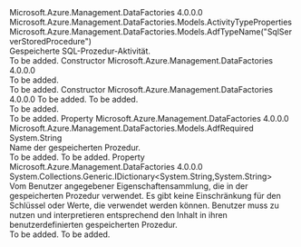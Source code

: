 <Type Name="SqlServerStoredProcedureActivity" FullName="Microsoft.Azure.Management.DataFactories.Models.SqlServerStoredProcedureActivity">
  <TypeSignature Language="C#" Value="public class SqlServerStoredProcedureActivity : Microsoft.Azure.Management.DataFactories.Models.ActivityTypeProperties" />
  <TypeSignature Language="ILAsm" Value=".class public auto ansi beforefieldinit SqlServerStoredProcedureActivity extends Microsoft.Azure.Management.DataFactories.Models.ActivityTypeProperties" />
  <TypeSignature Language="DocId" Value="T:Microsoft.Azure.Management.DataFactories.Models.SqlServerStoredProcedureActivity" />
  <TypeSignature Language="VB.NET" Value="Public Class SqlServerStoredProcedureActivity&#xA;Inherits ActivityTypeProperties" />
  <TypeSignature Language="F#" Value="type SqlServerStoredProcedureActivity = class&#xA;    inherit ActivityTypeProperties" />
  <AssemblyInfo>
    <AssemblyName>Microsoft.Azure.Management.DataFactories</AssemblyName>
    <AssemblyVersion>4.0.0.0</AssemblyVersion>
  </AssemblyInfo>
  <Base>
    <BaseTypeName>Microsoft.Azure.Management.DataFactories.Models.ActivityTypeProperties</BaseTypeName>
  </Base>
  <Interfaces />
  <Attributes>
    <Attribute>
      <AttributeName>Microsoft.Azure.Management.DataFactories.Models.AdfTypeName("SqlServerStoredProcedure")</AttributeName>
    </Attribute>
  </Attributes>
  <Docs>
    <summary>
            Gespeicherte SQL-Prozedur-Aktivität.
            </summary>
    <remarks>To be added.</remarks>
  </Docs>
  <Members>
    <Member MemberName=".ctor">
      <MemberSignature Language="C#" Value="public SqlServerStoredProcedureActivity ();" />
      <MemberSignature Language="ILAsm" Value=".method public hidebysig specialname rtspecialname instance void .ctor() cil managed" />
      <MemberSignature Language="DocId" Value="M:Microsoft.Azure.Management.DataFactories.Models.SqlServerStoredProcedureActivity.#ctor" />
      <MemberSignature Language="VB.NET" Value="Public Sub New ()" />
      <MemberType>Constructor</MemberType>
      <AssemblyInfo>
        <AssemblyName>Microsoft.Azure.Management.DataFactories</AssemblyName>
        <AssemblyVersion>4.0.0.0</AssemblyVersion>
      </AssemblyInfo>
      <Parameters />
      <Docs>
        <summary>To be added.</summary>
        <remarks>To be added.</remarks>
      </Docs>
    </Member>
    <Member MemberName=".ctor">
      <MemberSignature Language="C#" Value="public SqlServerStoredProcedureActivity (string storedProcedureName, System.Collections.Generic.IDictionary&lt;string,string&gt; storedProcedureActivityParameters = null);" />
      <MemberSignature Language="ILAsm" Value=".method public hidebysig specialname rtspecialname instance void .ctor(string storedProcedureName, class System.Collections.Generic.IDictionary`2&lt;string, string&gt; storedProcedureActivityParameters) cil managed" />
      <MemberSignature Language="DocId" Value="M:Microsoft.Azure.Management.DataFactories.Models.SqlServerStoredProcedureActivity.#ctor(System.String,System.Collections.Generic.IDictionary{System.String,System.String})" />
      <MemberSignature Language="VB.NET" Value="Public Sub New (storedProcedureName As String, Optional storedProcedureActivityParameters As IDictionary(Of String, String) = null)" />
      <MemberSignature Language="F#" Value="new Microsoft.Azure.Management.DataFactories.Models.SqlServerStoredProcedureActivity : string * System.Collections.Generic.IDictionary&lt;string, string&gt; -&gt; Microsoft.Azure.Management.DataFactories.Models.SqlServerStoredProcedureActivity" Usage="new Microsoft.Azure.Management.DataFactories.Models.SqlServerStoredProcedureActivity (storedProcedureName, storedProcedureActivityParameters)" />
      <MemberType>Constructor</MemberType>
      <AssemblyInfo>
        <AssemblyName>Microsoft.Azure.Management.DataFactories</AssemblyName>
        <AssemblyVersion>4.0.0.0</AssemblyVersion>
      </AssemblyInfo>
      <Parameters>
        <Parameter Name="storedProcedureName" Type="System.String" />
        <Parameter Name="storedProcedureActivityParameters" Type="System.Collections.Generic.IDictionary&lt;System.String,System.String&gt;" />
      </Parameters>
      <Docs>
        <param name="storedProcedureName">To be added.</param>
        <param name="storedProcedureActivityParameters">To be added.</param>
        <summary>To be added.</summary>
        <remarks>To be added.</remarks>
      </Docs>
    </Member>
    <Member MemberName="StoredProcedureName">
      <MemberSignature Language="C#" Value="public string StoredProcedureName { get; set; }" />
      <MemberSignature Language="ILAsm" Value=".property instance string StoredProcedureName" />
      <MemberSignature Language="DocId" Value="P:Microsoft.Azure.Management.DataFactories.Models.SqlServerStoredProcedureActivity.StoredProcedureName" />
      <MemberSignature Language="VB.NET" Value="Public Property StoredProcedureName As String" />
      <MemberSignature Language="F#" Value="member this.StoredProcedureName : string with get, set" Usage="Microsoft.Azure.Management.DataFactories.Models.SqlServerStoredProcedureActivity.StoredProcedureName" />
      <MemberType>Property</MemberType>
      <AssemblyInfo>
        <AssemblyName>Microsoft.Azure.Management.DataFactories</AssemblyName>
        <AssemblyVersion>4.0.0.0</AssemblyVersion>
      </AssemblyInfo>
      <Attributes>
        <Attribute>
          <AttributeName>Microsoft.Azure.Management.DataFactories.Models.AdfRequired</AttributeName>
        </Attribute>
      </Attributes>
      <ReturnValue>
        <ReturnType>System.String</ReturnType>
      </ReturnValue>
      <Docs>
        <summary>
            Name der gespeicherten Prozedur.
            </summary>
        <value>To be added.</value>
        <remarks>To be added.</remarks>
      </Docs>
    </Member>
    <Member MemberName="StoredProcedureParameters">
      <MemberSignature Language="C#" Value="public System.Collections.Generic.IDictionary&lt;string,string&gt; StoredProcedureParameters { get; set; }" />
      <MemberSignature Language="ILAsm" Value=".property instance class System.Collections.Generic.IDictionary`2&lt;string, string&gt; StoredProcedureParameters" />
      <MemberSignature Language="DocId" Value="P:Microsoft.Azure.Management.DataFactories.Models.SqlServerStoredProcedureActivity.StoredProcedureParameters" />
      <MemberSignature Language="VB.NET" Value="Public Property StoredProcedureParameters As IDictionary(Of String, String)" />
      <MemberSignature Language="F#" Value="member this.StoredProcedureParameters : System.Collections.Generic.IDictionary&lt;string, string&gt; with get, set" Usage="Microsoft.Azure.Management.DataFactories.Models.SqlServerStoredProcedureActivity.StoredProcedureParameters" />
      <MemberType>Property</MemberType>
      <AssemblyInfo>
        <AssemblyName>Microsoft.Azure.Management.DataFactories</AssemblyName>
        <AssemblyVersion>4.0.0.0</AssemblyVersion>
      </AssemblyInfo>
      <ReturnValue>
        <ReturnType>System.Collections.Generic.IDictionary&lt;System.String,System.String&gt;</ReturnType>
      </ReturnValue>
      <Docs>
        <summary>
            Vom Benutzer angegebener Eigenschaftensammlung, die in der gespeicherten Prozedur verwendet. Es gibt keine Einschränkung für den Schlüssel oder Werte, die verwendet werden können. Benutzer muss zu nutzen und interpretieren entsprechend den Inhalt in ihren benutzerdefinierten gespeicherten Prozedur.
            </summary>
        <value>To be added.</value>
        <remarks>To be added.</remarks>
      </Docs>
    </Member>
  </Members>
</Type>